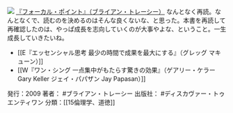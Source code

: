 
[![](https://images-fe.ssl-images-amazon.com/images/I/418J55UaMQL._SL160_.jpg)](http://www.amazon.co.jp/exec/obidos/ASIN/4887597460/choiyaki81-22/ref=nosim)
[『フォーカル・ポイント』（ブライアン・トレーシー）](http://www.amazon.co.jp/exec/obidos/ASIN/4887597460/choiyaki81-22/ref=nosim)
なんとなく再読。なんとなくで、読むのを決めるのはそんな良くないな、と思った。本書を再読して再確認したのは、やっぱ成長を志向していくのが大事やよな、ということ。一生成長していきたいね。

- [[E『エッセンシャル思考 最少の時間で成果を最大にする』（グレッグ マキューン）]]
- [[W『ワン・シング 一点集中がもたらす驚きの効果』（ゲアリー・ケラー Gary Keller ジェイ・パパザン Jay Papasan）]]

発行：2009
著者： #ブライアン・トレーシー 
出版社： #ディスカヴァー・トゥエンティワン
分類：[[15倫理学、道徳]]